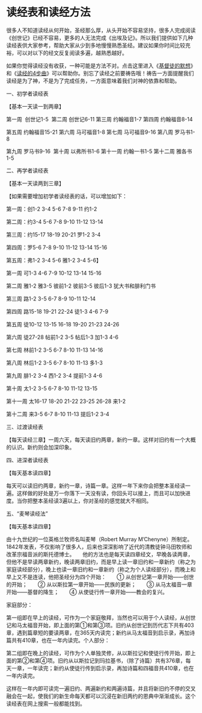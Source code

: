 # 读经表和读经方法



<p>很多人不知道读经从何开始，圣经那么厚，从头开始不容易坚持，很多人完成阅读《创世记》已经不容易，更多的人无法完成《出埃及记》。所以我们提供如下几种读经表供大家参考，帮助大家从少到多地慢慢熟悉圣经。建议如果你时间比较充裕，可以对以下的经文反复阅读多遍，越熟悉越好。</p>

<p>如果你觉得读经没有收获，一种可能是方法不对。点击这里进入《<a href="/node/12849">基督徒的默想</a>》和《<a href="/node/26646">读经的4步曲</a>》可以帮助你。别忘了读经之前要祷告哦！祷告一方面提醒我们读经是为了神，不是为了完成任务，一方面意味着我们对神的依靠和帮助。</p>

<p>一、初学者读经表</p>

<p>【基本一天读一到两章】</p>

<p>第一周 &nbsp;创世记1-5 &nbsp;第二周&nbsp;创世记6-11 第三周&nbsp;约翰福音1-7 第四周&nbsp;约翰福音8-14</p>

<p>第五周&nbsp;约翰福音15-21 第六周 马可福音1-8&nbsp;第七周 马可福音9-16&nbsp;第八周 罗马书1-8&nbsp;</p>

<p>第九周&nbsp;罗马书9-16 &nbsp;第十周 以弗所书1-6 第十一周 约翰一书1-5 第十二周 雅各书1-5</p>

<p>二、再学者读经表</p>

<p>【基本一天读两到三章】</p>

<p>【如果需要增加初学者读经表的话，可以增加如下：</p>

<p>第一周：创1-2 3-4 5-6 7-8 9-11 约1-2</p>

<p>第二周：约3-4 5-6 7-8 9-10 11-12 13-14</p>

<p>第三周：约15-17&nbsp;18-19 20-21 罗1-2 3-4</p>

<p>第四周：罗5-6 7-8 9-10 11-12 13-14 15-16</p>

<p>第五周：弗1-2 3-4 5-6 雅1-2 3-4 5-6】</p>

<p>第一周&nbsp;可1-3&nbsp;4-6&nbsp;7-9&nbsp;10-12&nbsp;13-14&nbsp;15-16</p>

<p>第二周&nbsp;雅1-2&nbsp;雅3-5&nbsp;彼前1-2&nbsp;彼前3-5&nbsp;彼后1-3&nbsp;犹大书和腓利门书</p>

<p>第三周&nbsp;路1-2&nbsp;3-5&nbsp;6-7&nbsp;8-9&nbsp;10-11&nbsp;12-14&nbsp;</p>

<p>第四周&nbsp;路15-18&nbsp;19-21&nbsp;22-24&nbsp;徒1-3&nbsp;4-6&nbsp;7-9</p>

<p>第五周&nbsp;徒10-12&nbsp;13-15&nbsp;16-18&nbsp;19-20&nbsp;21-23&nbsp;24-26</p>

<p>第六周&nbsp;徒27-28&nbsp;帖前1-2&nbsp;3-5&nbsp;帖后1-3&nbsp;加1-3&nbsp;4-6</p>

<p>第七周&nbsp;林前1-2&nbsp;3-5&nbsp;6-7&nbsp;8-10&nbsp;11-13&nbsp;14-16</p>

<p>第八周&nbsp;林后1-2&nbsp;3-5&nbsp;6-7&nbsp;8-10&nbsp;11-13&nbsp;多1-3</p>

<p>第九周&nbsp;腓1-2&nbsp;3-4&nbsp;西1-2&nbsp;3-4&nbsp;提前1-3&nbsp;4-6</p>

<p>第十周&nbsp;太1-2&nbsp;3-5&nbsp;6-7&nbsp;8-10&nbsp;11-12&nbsp;13-15</p>

<p>第十一周&nbsp;太16-17&nbsp;18-20&nbsp;21-22&nbsp;23-25&nbsp;26-28&nbsp;来1-2</p>

<p>第十二周&nbsp;来3-5&nbsp;6-7&nbsp;8-10&nbsp;11-13&nbsp;提后1-2&nbsp;3-4</p>

<p>三、过渡读经表</p>

<p>【每天读经三章】一周六天，每天读旧约两章，新约一章。这样对旧约有一个大概的认识。新约则会加深印象。</p>

<p>四、进深者读经表</p>

<p>【每天基本读四章】</p>

<p>每天可以读旧约两章，新约一章，诗篇一章。这样一年下来你会把整本圣经读一遍。这样做的好处是万一你落下一天没有读，你回头可以接上，而且可以加快进度。当你把整本圣经读3遍以上，你对圣经的感觉就大不相同。</p>

<p>五、“麦琴读经法”</p>

<p>【每天基本读四章】</p>

<p>由十九世纪的一位英格兰牧师名叫麦琴（Robert Murray M’Chenyne）所制定。1842年发表，不仅影响了很多人，后来也深深影响了近代的清教徒钟马田牧师和改革宗福音派的斯托德博士。　　他的方法也是每天读四章经文，早晚各读两章，但他不是早读两章新约，晚读两章旧约，而是早上读一章旧约和一章新约（称之为家庭读经部分），晚上也读一章旧约和一章新约（称之为个人读经部分），而晚上和早上又不是连读，他把圣经分为四个开始：　　① 从创世记第一章开始——创世的开始；　　② 从以斯拉第一章开始——民族的更新；　　③ 从马太福音一章开始——基督的降生；　　④ 从使徒行传一章开始——教会的复兴。</p>

<p>家庭部分：</p>

<p>第一组即在早上的读经，可作为一个家庭敬拜，当然也可以用于个人读经，从创世记和马太福音开始，即上面的第①和第③项。旧约从创世记到历代志下共有403章，遇到篇章短的要读两章，在365天内读完；新约从马太福音到启示录，再加诗篇共有410章，也在一年内读完。个人部分：</p>

<p>第二组即在晚上的读经，可作为个人单独灵修，从以斯拉记和使徒行传开始，即上面的第②和第④项。旧约从以斯拉记到玛拉基书，（除了诗篇）共有376章，每天一章，一年读完；新约从使徒行传到启示录，再加诗篇和四福音共410章，也在一年内读完。</p>

<p>这样在一年内即可读完一遍旧约、两遍新约和两遍诗篇，并且将新旧约不停的交叉融会在一起，使我们的新生命每天都可以沉浸在新旧两约的恩典中渐渐成长。这个读经表在网上搜索一般都能找到。</p>